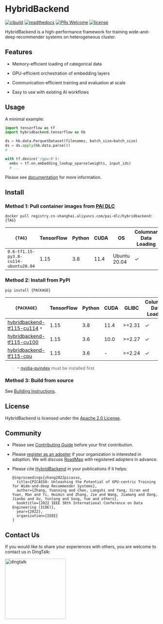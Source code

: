 # HybridBackend

[![cibuild](https://github.com/alibaba/HybridBackend/actions/workflows/cibuild.yaml/badge.svg?branch=main&event=push)](https://github.com/alibaba/HybridBackend/actions/workflows/cibuild.yaml)
[![readthedocs](https://readthedocs.org/projects/hybridbackend/badge/?version=latest)](https://hybridbackend.readthedocs.io/en/latest/?badge=latest)
[![PRs Welcome](https://img.shields.io/badge/PRs-welcome-brightgreen.svg)](http://makeapullrequest.com)
[![license](https://img.shields.io/badge/License-Apache%202.0-brightgreen.svg)](https://opensource.org/licenses/Apache-2.0)

HybridBackend is a high-performance framework for training wide-and-deep
recommender systems on heterogeneous cluster.

## Features

- Memory-efficient loading of categorical data

- GPU-efficient orchestration of embedding layers

- Communication-efficient training and evaluation at scale

- Easy to use with existing AI workflows

## Usage

A minimal example:

```python
import tensorflow as tf
import hybridbackend.tensorflow as hb

ds = hb.data.ParquetDataset(filenames, batch_size=batch_size)
ds = ds.apply(hb.data.parse())
# ...

with tf.device('/gpu:0'):
  embs = tf.nn.embedding_lookup_sparse(weights, input_ids)
  # ...
```

Please see [documentation](https://hybridbackend.readthedocs.io/en/latest/) for
more information.

## Install

### Method 1: Pull container images from [PAI DLC](https://www.aliyun.com/activity/bigdata/pai-dlc)

`docker pull registry.cn-shanghai.aliyuncs.com/pai-dlc/hybridbackend:{TAG}`

`{TAG}` | TensorFlow | Python  | CUDA | OS | Columnar Data Loading | Embedding Orchestration | Hybrid Parallelism
------- | ---------- | ------- | ---- | ----- | ------------ | ----------------------- | ------------------
`0.6-tf1.15-py3.8-cu114-ubuntu20.04` | 1.15 | 3.8 | 11.4 | Ubuntu 20.04 | &check; | &check; | &check;

### Method 2: Install from PyPI

`pip install {PACKAGE}`

`{PACKAGE}` | TensorFlow | Python  | CUDA | GLIBC | Columnar Data Loading | Embedding Orchestration | Hybrid Parallelism
----------- | ---------- | ------- | ---- | ----- | ------------ | ----------------------- | ------------------
[hybridbackend-tf115-cu114](https://pypi.org/project/hybridbackend-tf115-cu114/) `*` | 1.15 | 3.8 | 11.4 | >=2.31 | &check; | &check; | &check;
[hybridbackend-tf115-cu100](https://pypi.org/project/hybridbackend-tf115-cu100/) | 1.15 | 3.6 | 10.0 | >=2.27 | &check; | &check; | &cross;
[hybridbackend-tf115-cpu](https://pypi.org/project/hybridbackend-tf115-cpu/) | 1.15 | 3.6 | - | >=2.24 | &check; | &cross; | &cross;

> `*` [nvidia-pyindex](https://pypi.org/project/nvidia-pyindex/) must be installed first

### Method 3: Build from source

See [Building Instructions](https://github.com/alibaba/HybridBackend/blob/main/BUILD.md).

## License

HybridBackend is licensed under the [Apache 2.0 License](LICENSE).

## Community

- Please see [Contributing Guide](https://github.com/alibaba/HybridBackend/blob/main/CONTRIBUTING.md)
before your first contribution.

- Please [register as an adopter](https://github.com/alibaba/HybridBackend/blob/main/ADOPTERS.md)
if your organization is interested in adoption. We will discuss
[RoadMap](https://github.com/alibaba/HybridBackend/blob/main/ROADMAP.md) with
registered adopters in advance.

- Please cite [HybridBackend](https://ieeexplore.ieee.org/document/9835450) in your publications if it helps:

  ```text
  @inproceedings{zhang2022picasso,
    title={PICASSO: Unleashing the Potential of GPU-centric Training for Wide-and-deep Recommender Systems},
    author={Zhang, Yuanxing and Chen, Langshi and Yang, Siran and Yuan, Man and Yi, Huimin and Zhang, Jie and Wang, Jiamang and Dong, Jianbo and Xu, Yunlong and Song, Yue and others},
    booktitle={2022 IEEE 38th International Conference on Data Engineering (ICDE)},
    year={2022},
    organization={IEEE}
  }
  ```

## Contact Us

If you would like to share your experiences with others, you are welcome to
contact us in DingTalk:

[<img src="https://github.com/alibaba/HybridBackend/raw/main/images/dingtalk.png" alt="dingtalk" width="200"/>](https://h5.dingtalk.com/circle/healthCheckin.html?dtaction=os&corpId=ding14f3e2ea4b79994cadf6428847a62d4a&51951ad=a84b419&cbdbhh=qwertyuiop)

